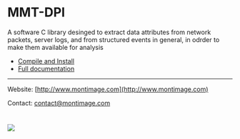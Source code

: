 # MMT-DPI

A software C library desinged to extract data attributes from network packets, server logs, and from structured events in general, in odrder to make them available for analysis

- [Compile and Install](docs/Compilation-and-Installation-Instructions.md)
- [Full documentation](./docs)

---

Website: [http://www.montimage.com](http://www.montimage.com)

Contact: [contact@montimage.com](mailto:contact@montimage.com)

# 
![](https://komarev.com/ghpvc/?username=montimage-dpi&style=flat-square&label=Page+Views)
